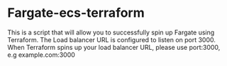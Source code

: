 # Fargate-ecs-terraform

This is a script that will allow you to successfully spin up Fargate using Terraform.
The Load balancer URL is configured to listen on port 3000.
When Terraform spins up your load balancer URL, please use port:3000, e.g example.com:3000
